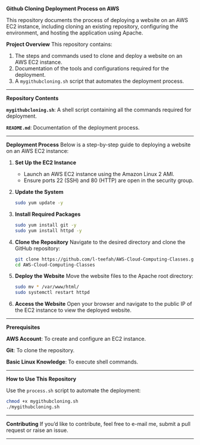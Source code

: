 **Github Cloning Deployment Process on AWS**

This repository documents the process of deploying a website on an AWS EC2 instance, including cloning an existing repository, configuring the environment, and hosting the application using Apache. 

**Project Overview**
This repository contains:
1. The steps and commands used to clone and deploy a website on an AWS EC2 instance.
2. Documentation of the tools and configurations required for the deployment.
3. A `mygithubcloning.sh` script that automates the deployment process.

---

**Repository Contents**

**`mygithubcloning.sh`**: A shell script containing all the commands required for deployment.

**`README.md`**: Documentation of the deployment process.

---

**Deployment Process**
Below is a step-by-step guide to deploying a website on an AWS EC2 instance:

1. **Set Up the EC2 Instance**
   - Launch an AWS EC2 instance using the Amazon Linux 2 AMI.
   - Ensure ports 22 (SSH) and 80 (HTTP) are open in the security group.

2. **Update the System**
   
   ```bash
   sudo yum update -y
   ```

3. **Install Required Packages**
   
   ```bash
   sudo yum install git -y
   sudo yum install httpd -y
   ```

4. **Clone the Repository**
   Navigate to the desired directory and clone the GitHub repository:
   
   ```bash
   git clone https://github.com/l-teefah/AWS-Cloud-Computing-Classes.git
   cd AWS-Cloud-Computing-Classes
   ```

5. **Deploy the Website**
   Move the website files to the Apache root directory:
   
   ```bash
   sudo mv * /var/www/html/
   sudo systemctl restart httpd
   ```

6. **Access the Website**
   Open your browser and navigate to the public IP of the EC2 instance to view the deployed website.

---

**Prerequisites**

**AWS Account**: To create and configure an EC2 instance.

**Git**: To clone the repository.

**Basic Linux Knowledge**: To execute shell commands.

---

**How to Use This Repository**

Use the `process.sh` script to automate the deployment:

   ```bash
   chmod +x mygithubcloning.sh
   ./mygithubcloning.sh
   ```

---

**Contributing**
If you’d like to contribute, feel free to e-mail me, submit a pull request or raise an issue.

---
